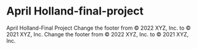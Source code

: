 # April Holland-final-project
April Holland-Final Project
Change the footer from © 2022 XYZ, Inc. to © 2021 XYZ, Inc.
Change the footer from © 2022 XYZ, Inc. to © 2021 XYZ, Inc.
